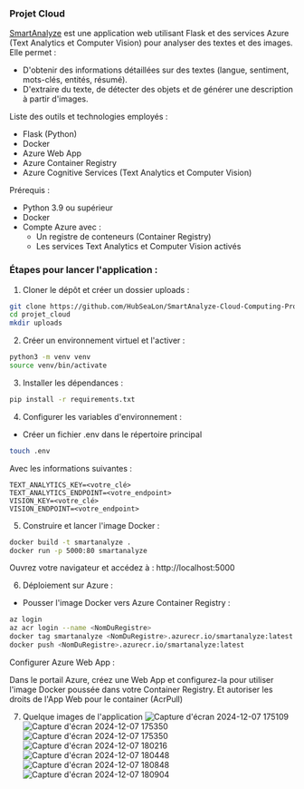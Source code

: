 ### Projet Cloud 

[SmartAnalyze](https://smartanalyze-fmdcgrf9dwdzfver.francecentral-01.azurewebsites.net/) est une application web utilisant Flask et des services Azure (Text Analytics et Computer Vision) pour analyser des textes et des images. Elle permet :
- D'obtenir des informations détaillées sur des textes (langue, sentiment, mots-clés, entités, résumé).
- D'extraire du texte, de détecter des objets et de générer une description à partir d'images.

Liste des outils et technologies employés : 
- Flask (Python)
- Docker
- Azure Web App
- Azure Container Registry
- Azure Cognitive Services (Text Analytics et Computer Vision)

Prérequis :
- Python 3.9 ou supérieur
- Docker
- Compte Azure avec :
  - Un registre de conteneurs (Container Registry)
  - Les services Text Analytics et Computer Vision activés

### Étapes pour lancer l'application :

1. Cloner le dépôt et créer un dossier uploads :

```bash
git clone https://github.com/HubSeaLon/SmartAnalyze-Cloud-Computing-Project.git
cd projet_cloud
mkdir uploads
```


2. Créer un environnement virtuel et l'activer :

```bash
python3 -m venv venv
source venv/bin/activate
```
3. Installer les dépendances :
```bash
pip install -r requirements.txt
```

4. Configurer les variables d'environnement :
- Créer un fichier .env dans le répertoire principal

```bash
touch .env
```

Avec les informations suivantes :
``` .env
TEXT_ANALYTICS_KEY=<votre_clé>
TEXT_ANALYTICS_ENDPOINT=<votre_endpoint>
VISION_KEY=<votre_clé>
VISION_ENDPOINT=<votre_endpoint>
```

5. Construire et lancer l'image Docker :

```bash
docker build -t smartanalyze .
docker run -p 5000:80 smartanalyze
```
Ouvrez votre navigateur et accédez à : http://localhost:5000

6. Déploiement sur Azure :

- Pousser l'image Docker vers Azure Container Registry :

```bash
az login
az acr login --name <NomDuRegistre>
docker tag smartanalyze <NomDuRegistre>.azurecr.io/smartanalyze:latest
docker push <NomDuRegistre>.azurecr.io/smartanalyze:latest
```
Configurer Azure Web App :

Dans le portail Azure, créez une Web App et configurez-la pour utiliser l'image Docker poussée dans votre Container Registry. Et autoriser les droits de l'App Web pour le container (AcrPull) 

7. Quelque images de l'application
![Capture d'écran 2024-12-07 175109](https://github.com/user-attachments/assets/3d8e1a61-8766-4400-b8b9-39e50911d142)
![Capture d'écran 2024-12-07 175350](https://github.com/user-attachments/assets/6e940d19-86c4-44d1-b279-08444e188c7e)
![Capture d'écran 2024-12-07 175350](https://github.com/user-attachments/assets/60f90fd9-7972-4e27-879a-7934f6789f30)
![Capture d'écran 2024-12-07 180216](https://github.com/user-attachments/assets/2f502107-df11-4f0f-9c3c-983c32b5a529)
![Capture d'écran 2024-12-07 180448](https://github.com/user-attachments/assets/73d70589-3f6f-44c5-b311-93cd74bd49fa)
![Capture d'écran 2024-12-07 180848](https://github.com/user-attachments/assets/927a9337-79bd-4f60-9be3-7f31c1473d72)
![Capture d'écran 2024-12-07 180904](https://github.com/user-attachments/assets/3abca1a3-bbe6-47e0-b566-a8bd76ad69ae)


